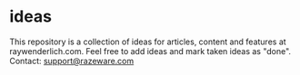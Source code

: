 # ideas
This repository is a collection of ideas for articles, content
and features at raywenderlich.com.
Feel free to add ideas and mark taken ideas as "done".
Contact: support@razeware.com
